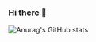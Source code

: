 ### Hi there 👋
![Anurag's GitHub stats](https://github-readme-stats.vercel.app/api?username=anuraghazra&show_icons=true)
